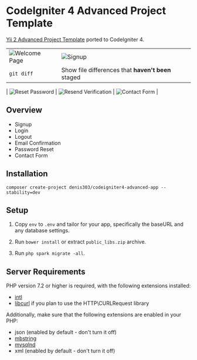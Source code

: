 # CodeIgniter 4 Advanced Project Template

[Yii 2 Advanced Project Template](https://github.com/yiisoft/yii2-app-advanced) ported to CodeIgniter 4.



|||
| --- | --- |
| ![Welcome Page](https://github.com/denis303/codeigniter4-advanced-app/raw/master/_images/screen_welcome.png) | ![Signup](https://github.com/denis303/codeigniter4-advanced-app/raw/master/_images/screen_signup.png) | ![Login](https://github.com/denis303/codeigniter4-advanced-app/raw/master/_images/screen_login.png) |
| `git diff` | Show file differences that **haven't been** staged |  |


| ![Reset Password](https://github.com/denis303/codeigniter4-advanced-app/raw/master/_images/screen_reset_password.png) | ![Resend Verification](https://github.com/denis303/codeigniter4-advanced-app/raw/master/_images/screen_resend_verification.png) | ![Contact Form](https://github.com/denis303/codeigniter4-advanced-app/raw/master/_images/screen_contact.png) |


## Overview

  - Signup
  - Login
  - Logout
  - Email Confirmation
  - Password Reset
  - Contact Form

## Installation

`composer create-project denis303/codeigniter4-advanced-app --stability=dev`

## Setup

1. Copy `env` to `.env` and tailor for your app, specifically the baseURL
and any database settings.

2. Run `bower install` or extract `public_libs.zip` archive. 

3. Run `php spark migrate -all`.

## Server Requirements

PHP version 7.2 or higher is required, with the following extensions installed: 

- [intl](http://php.net/manual/en/intl.requirements.php)
- [libcurl](http://php.net/manual/en/curl.requirements.php) if you plan to use the HTTP\CURLRequest library

Additionally, make sure that the following extensions are enabled in your PHP:

- json (enabled by default - don't turn it off)
- [mbstring](http://php.net/manual/en/mbstring.installation.php)
- [mysqlnd](http://php.net/manual/en/mysqlnd.install.php)
- xml (enabled by default - don't turn it off)
